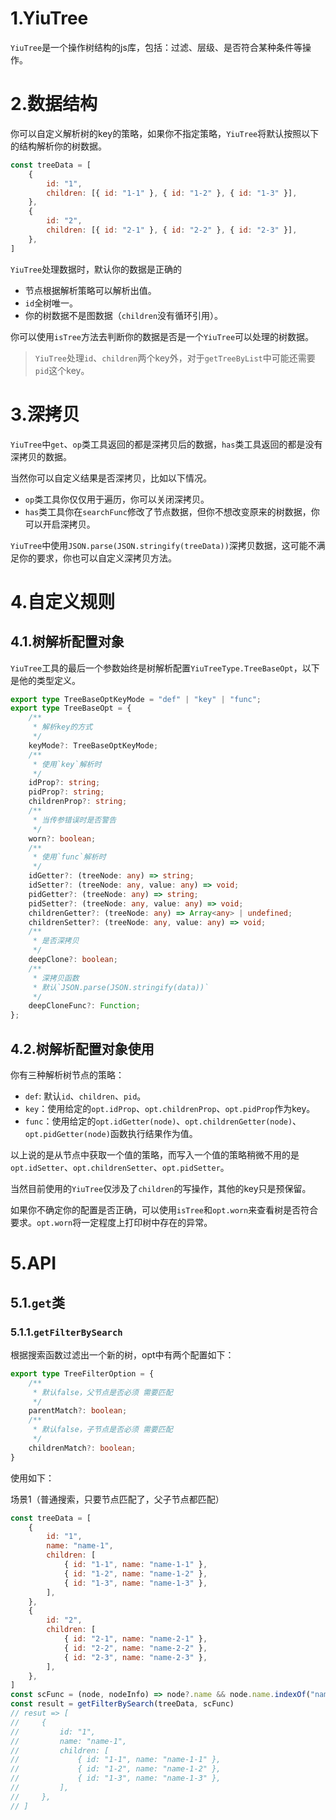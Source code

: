 # 1.YiuTree
`YiuTree`是一个操作树结构的js库，包括：过滤、层级、是否符合某种条件等操作。

# 2.数据结构
你可以自定义解析树的key的策略，如果你不指定策略，`YiuTree`将默认按照以下的结构解析你的树数据。
```js
const treeData = [
    {
        id: "1",
        children: [{ id: "1-1" }, { id: "1-2" }, { id: "1-3" }],
    },
    {
        id: "2",
        children: [{ id: "2-1" }, { id: "2-2" }, { id: "2-3" }],
    },
]
```

`YiuTree`处理数据时，默认你的数据是正确的
- 节点根据解析策略可以解析出值。
- `id`全树唯一。
- 你的树数据不是图数据（`children`没有循环引用）。

你可以使用`isTree`方法去判断你的数据是否是一个`YiuTree`可以处理的树数据。

> `YiuTree`处理`id`、`children`两个key外，对于`getTreeByList`中可能还需要`pid`这个key。

# 3.深拷贝
`YiuTree`中`get`、`op`类工具返回的都是深拷贝后的数据，`has`类工具返回的都是没有深拷贝的数据。

当然你可以自定义结果是否深拷贝，比如以下情况。
- `op`类工具你仅仅用于遍历，你可以关闭深拷贝。
- `has`类工具你在`searchFunc`修改了节点数据，但你不想改变原来的树数据，你可以开启深拷贝。

`YiuTree`中使用`JSON.parse(JSON.stringify(treeData))`深拷贝数据，这可能不满足你的要求，你也可以自定义深拷贝方法。


# 4.自定义规则

## 4.1.树解析配置对象
`YiuTree`工具的最后一个参数始终是树解析配置`YiuTreeType.TreeBaseOpt`，以下是他的类型定义。

```typescript
export type TreeBaseOptKeyMode = "def" | "key" | "func";
export type TreeBaseOpt = {
    /**
     * 解析key的方式
     */
    keyMode?: TreeBaseOptKeyMode;
    /**
     * 使用`key`解析时
     */
    idProp?: string;
    pidProp?: string;
    childrenProp?: string;
    /**
     * 当传参错误时是否警告
     */
    worn?: boolean;
    /**
     * 使用`func`解析时
     */
    idGetter?: (treeNode: any) => string;
    idSetter?: (treeNode: any, value: any) => void;
    pidGetter?: (treeNode: any) => string;
    pidSetter?: (treeNode: any, value: any) => void;
    childrenGetter?: (treeNode: any) => Array<any> | undefined;
    childrenSetter?: (treeNode: any, value: any) => void;
    /**
     * 是否深拷贝
     */
    deepClone?: boolean;
    /**
     * 深拷贝函数
     * 默认`JSON.parse(JSON.stringify(data))`
     */
    deepCloneFunc?: Function;
};
```

## 4.2.树解析配置对象使用

你有三种解析树节点的策略：
- `def`: 默认`id`、`children`、`pid`。
- `key`：使用给定的`opt.idProp`、`opt.childrenProp`、`opt.pidProp`作为key。
- `func`：使用给定的`opt.idGetter(node)`、`opt.childrenGetter(node)`、`opt.pidGetter(node)`函数执行结果作为值。

以上说的是从节点中获取一个值的策略，而写入一个值的策略稍微不用的是`opt.idSetter`、`opt.childrenSetter`、`opt.pidSetter`。

当然目前使用的`YiuTree`仅涉及了`children`的写操作，其他的key只是预保留。

如果你不确定你的配置是否正确，可以使用`isTree`和`opt.worn`来查看树是否符合要求。`opt.worn`将一定程度上打印树中存在的异常。


# 5.API

## 5.1.`get`类

### 5.1.1.`getFilterBySearch`

根据搜索函数过滤出一个新的树，opt中有两个配置如下：
```typescript
export type TreeFilterOption = {
    /**
     * 默认false，父节点是否必须 需要匹配
     */
    parentMatch?: boolean;
    /**
     * 默认false，子节点是否必须 需要匹配
     */
    childrenMatch?: boolean;
}
```

使用如下：

场景1（普通搜索，只要节点匹配了，父子节点都匹配）
```js
const treeData = [
    {
        id: "1",
        name: "name-1",
        children: [
            { id: "1-1", name: "name-1-1" },
            { id: "1-2", name: "name-1-2" },
            { id: "1-3", name: "name-1-3" },
        ],
    },
    {
        id: "2",
        children: [
            { id: "2-1", name: "name-2-1" },
            { id: "2-2", name: "name-2-2" },
            { id: "2-3", name: "name-2-3" },
        ],
    },
]
const scFunc = (node, nodeInfo) => node?.name && node.name.indexOf("name-1") > -1;
const result = getFilterBySearch(treeData, scFunc)
// resut => [
//     {
//         id: "1",
//         name: "name-1",
//         children: [
//             { id: "1-1", name: "name-1-1" },
//             { id: "1-2", name: "name-1-2" },
//             { id: "1-3", name: "name-1-3" },
//         ],
//     },
// ]
```


